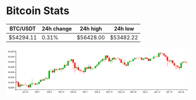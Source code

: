 # Bitcoin Stats

BTC/USDT|24h change|24h high|24h low|
|---|---|---|---|
|$54294.11|0.31%|$56428.00|$53482.22|

<img src="./chart.svg">
